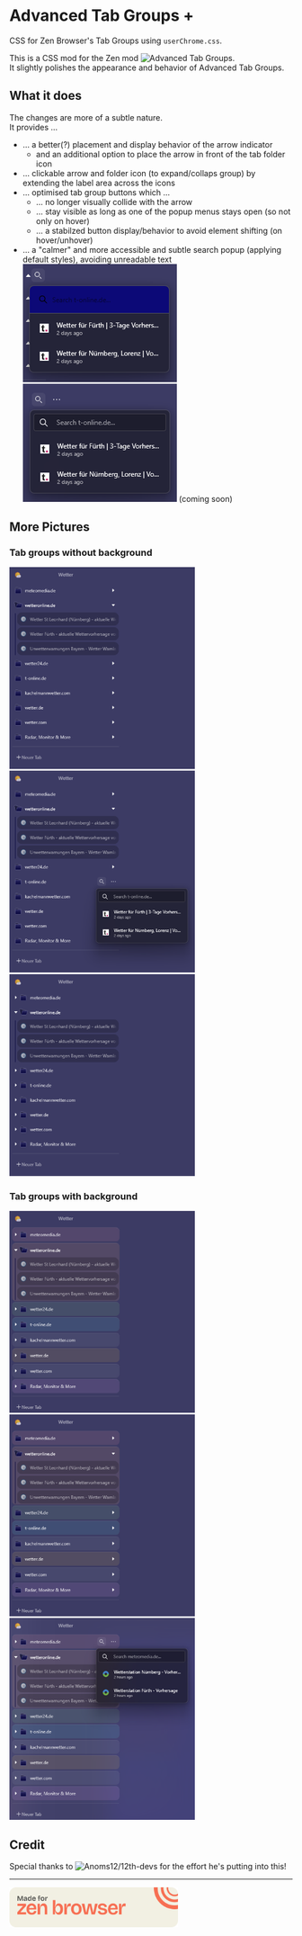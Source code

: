 # Advanced Tab Groups + 

CSS for Zen Browser's Tab Groups using `userChrome.css`. 

This is a CSS mod for the Zen mod ![Advanced Tab Groups](https://github.com/Anoms12/Advanced-Tab-Groups/blob/V2.0.0/image.png). <br>
It slightly polishes the appearance and behavior of Advanced Tab Groups.

## What it does

The changes are more of a subtle nature.\
It provides … 

* … a better(?) placement and display behavior of the arrow indicator
  - and an additional option to place the arrow in front of the tab folder icon
* … clickable arrow and folder icon (to expand/collaps group) by extending the label area across the icons
* … optimised tab group buttons which …
  - … no longer visually collide with the arrow 
  - … stay visible as long as one of the popup menus stays open (so not only on hover)
  - … a stabilzed button display/behavior to avoid element shifting (on hover/unhover)
* … a "calmer" and more accessible and subtle search popup (applying default styles), avoiding unreadable text \
<img src="https://github.com/Wacky-Wombat/Advanced-Tab-Groups-Plus/blob/main/images/search-popup-old.png" width="" alt=""> <img src="https://github.com/Wacky-Wombat/Advanced-Tab-Groups-Plus/blob/main/images/search-popup-new.png" width="" alt=""> 
(coming soon)
## More Pictures
### Tab groups without background
<img src="https://github.com/Wacky-Wombat/Advanced-Tab-Groups-Plus/blob/main/images/tab-group-plain-arrow-last.png" width="330" alt=""> <img src="https://github.com/Wacky-Wombat/Advanced-Tab-Groups-Plus/blob/main/images/tab-group-plain-arrow-last-w-popup.png" width="330" alt=""> <img src="https://github.com/Wacky-Wombat/Advanced-Tab-Groups-Plus/blob/main/images/tab-group-plain-arrow-first.png" width="330" alt="">

### Tab groups with background
<img src="https://github.com/Wacky-Wombat/Advanced-Tab-Groups-Plus/blob/main/images/tab-group-bg-arrow-first.png" width="330" alt=""> <img src="https://github.com/Wacky-Wombat/Advanced-Tab-Groups-Plus/blob/main/images/tab-group-bg-arrow-last.png" width="330" alt=""> <img src="https://github.com/Wacky-Wombat/Advanced-Tab-Groups-Plus/blob/main/images/tab-group-bg-arrow-first-w-popup.png" width="330" alt="">

## Credit  

Special thanks to ![Anoms12/12th-devs](https://github.com/12th-devs/Advanced-Tab-Groups) for the effort he's putting into this!

---

<img src="https://github.com/heyitszenithyt/zen-browser-badges/raw/fb14dcd72694b7176d141c774629df76af87514e/light/zen-badge-light.png" alt="Made For Zen Badge" width="300">




